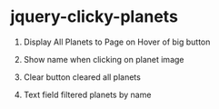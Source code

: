 # jquery-clicky-planets

1. Display All Planets to Page on Hover of big button

2. Show name when clicking on planet image

3. Clear button cleared all planets

4. Text field filtered planets by name
